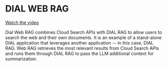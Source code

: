 # DIAL WEB RAG

[Watch the video](https://youtu.be/eYrrCegf-SI)

Dial Web RAG combines Cloud Search APIs with DIAL RAG to allow users to search the web and their own documents. It is an example of a stand-alone DIAL application that leverages another application -- in this case, DIAL RAG. Web RAG retrieves the most relevant results from Cloud Search APIs and runs them through DIAL RAG to pass the LLM additional context for summarization.
